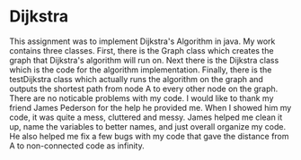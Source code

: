 # Dijkstra
This assignment was to implement Dijkstra's Algorithm in java. 
My work contains three classes. First, there is the Graph class which creates the graph that Dijkstra's algorithm will run on. Next there 
is the Dijkstra class which is the code for the algorithm implementation. Finally, there is the testDijkstra class which actually runs 
the algorithm on the graph and outputs the shortest path from node A to every other node on the graph.
There are no noticable problems with my code.
I would like to thank my friend James Pederson for the help he provided me. When I showed him my code, it was quite a mess, cluttered and
messy. James helped me clean it up, name the variables to better names, and just overall organize my code. He also helped me fix a few
bugs with my code that gave the distance from A to non-connected code as infinity.
